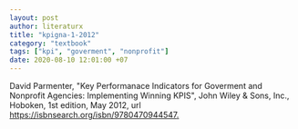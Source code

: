 ```yaml
---
layout: post
author: literaturx
title: "kpigna-1-2012"
category: "textbook"
tags: ["kpi", "goverment", "nonprofit"]
date: 2020-08-10 12:01:00 +07
---
```


David Parmenter, "Key Performanace Indicators for Goverment and Nonprofit Agencies: Implementing Winning KPIS", John Wiley & Sons, Inc., Hoboken, 1st edition, May 2012, url <https://isbnsearch.org/isbn/9780470944547>[.](https://drive.google.com/file/d/1Q2ry4XJkZKUq2Qb02M-RhooATya1KI57/view?usp=sharing)
